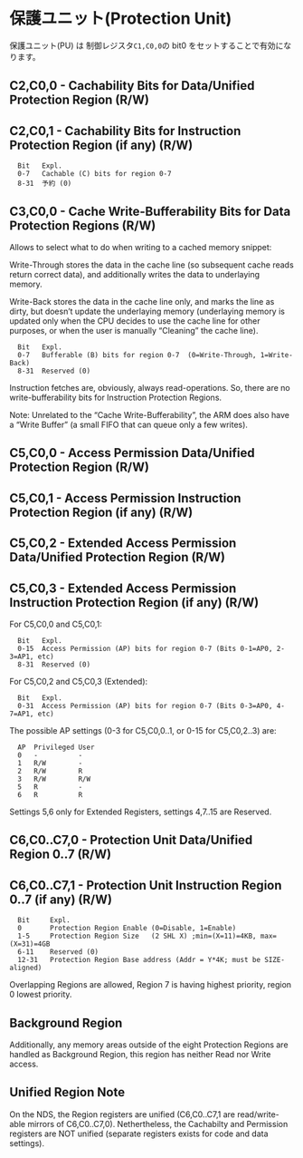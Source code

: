 # 保護ユニット(Protection Unit)

保護ユニット(PU) は 制御レジスタ`C1,C0,0`の bit0 をセットすることで有効になります。

## C2,C0,0 - Cachability Bits for Data/Unified Protection Region (R/W)
## C2,C0,1 - Cachability Bits for Instruction Protection Region (if any) (R/W)

```
  Bit   Expl.
  0-7   Cachable (C) bits for region 0-7
  8-31  予約 (0)
```

## C3,C0,0 - Cache Write-Bufferability Bits for Data Protection Regions (R/W)

Allows to select what to do when writing to a cached memory snippet:

Write-Through stores the data in the cache line (so subsequent cache reads return correct data), and additionally writes the data to underlaying memory.

Write-Back stores the data in the cache line only, and marks the line as dirty, but doesn’t update the underlaying memory (underlaying memory is updated only when the CPU decides to use the cache line for other purposes, or when the user is manually “Cleaning” the cache line).

```
  Bit   Expl.
  0-7   Bufferable (B) bits for region 0-7  (0=Write-Through, 1=Write-Back)
  8-31  Reserved (0)
```

Instruction fetches are, obviously, always read-operations. So, there are no write-bufferability bits for Instruction Protection Regions.

Note: Unrelated to the “Cache Write-Bufferability”, the ARM does also have a “Write Buffer” (a small FIFO that can queue only a few writes).

## C5,C0,0 - Access Permission Data/Unified Protection Region (R/W)
## C5,C0,1 - Access Permission Instruction Protection Region (if any) (R/W)
## C5,C0,2 - Extended Access Permission Data/Unified Protection Region (R/W)
## C5,C0,3 - Extended Access Permission Instruction Protection Region (if any) (R/W)

For C5,C0,0 and C5,C0,1:

```
  Bit   Expl.
  0-15  Access Permission (AP) bits for region 0-7 (Bits 0-1=AP0, 2-3=AP1, etc)
  8-31  Reserved (0)
```

For C5,C0,2 and C5,C0,3 (Extended):

```
  Bit   Expl.
  0-31  Access Permission (AP) bits for region 0-7 (Bits 0-3=AP0, 4-7=AP1, etc)
```

The possible AP settings (0-3 for C5,C0,0..1, or 0-15 for C5,C0,2..3) are:

```
  AP  Privileged User
  0   -          -
  1   R/W        -
  2   R/W        R
  3   R/W        R/W
  5   R          -
  6   R          R
```

Settings 5,6 only for Extended Registers, settings 4,7..15 are Reserved.

## C6,C0..C7,0 - Protection Unit Data/Unified Region 0..7 (R/W)
## C6,C0..C7,1 - Protection Unit Instruction Region 0..7 (if any) (R/W)

```
  Bit     Expl.
  0       Protection Region Enable (0=Disable, 1=Enable)
  1-5     Protection Region Size   (2 SHL X) ;min=(X=11)=4KB, max=(X=31)=4GB
  6-11    Reserved (0)
  12-31   Protection Region Base address (Addr = Y*4K; must be SIZE-aligned)
```

Overlapping Regions are allowed, Region 7 is having highest priority, region 0 lowest priority.

## Background Region

Additionally, any memory areas outside of the eight Protection Regions are handled as Background Region, this region has neither Read nor Write access.

## Unified Region Note

On the NDS, the Region registers are unified (C6,C0..C7,1 are read/write-able mirrors of C6,C0..C7,0). Nethertheless, the Cachabilty and Permission registers are NOT unified (separate registers exists for code and data settings).
